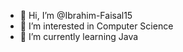 - 👋 Hi, I’m @Ibrahim-Faisal15
- 👀 I’m interested in Computer Science
- 🌱 I’m currently learning Java

<!---
Ibrahim-Faisal15/Ibrahim-Faisal15 is a ✨ special ✨ repository because its `README.md` (this file) appears on your GitHub profile.
You can click the Preview link to take a look at your changes.
--->
